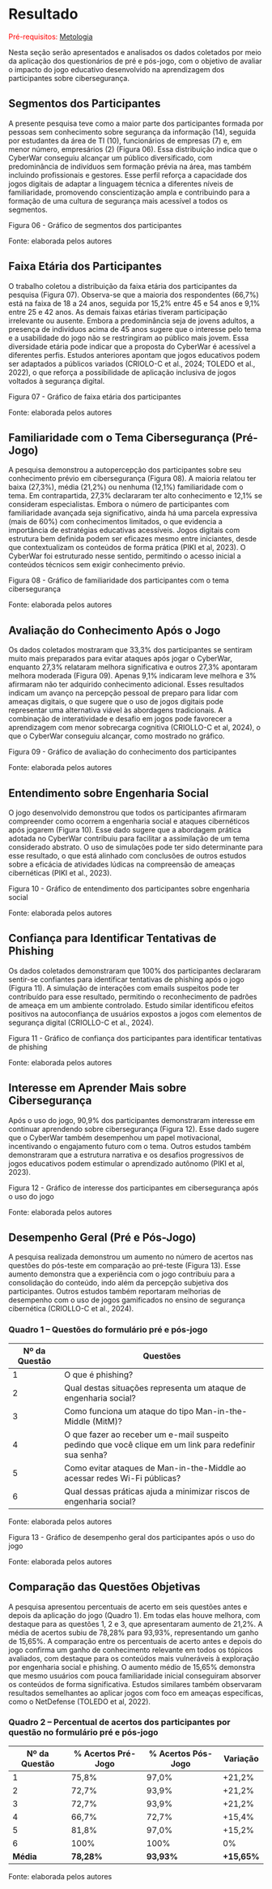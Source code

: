# Resultado

<span style="color:red">Pré-requisitos: <a href="4-Metodologia.md">Metologia</a></span>

Nesta seção serão apresentados e analisados os dados coletados por meio da aplicação dos questionários de pré e pós-jogo, com o objetivo de avaliar o impacto do jogo educativo desenvolvido na aprendizagem dos participantes sobre cibersegurança.

## Segmentos dos Participantes

A presente pesquisa teve como a maior parte dos participantes formada por pessoas sem conhecimento sobre segurança da informação (14), seguida por estudantes da área de TI (10), funcionários de empresas (7) e, em menor número, empresários (2) (Figura 06). Essa distribuição indica que o CyberWar conseguiu alcançar um público diversificado, com predominância de indivíduos sem formação prévia na área, mas também incluindo profissionais e gestores. Esse perfil reforça a capacidade dos jogos digitais de adaptar a linguagem técnica a diferentes níveis de familiaridade, promovendo conscientização ampla e contribuindo para a formação de uma cultura de segurança mais acessível a todos os segmentos.

Figura 06 - Gráfico de segmentos dos participantes

Fonte: elaborada pelos autores

## Faixa Etária dos Participantes

O trabalho coletou a distribuição da faixa etária dos participantes da pesquisa (Figura 07). Observa-se que a maioria dos respondentes (66,7%) está na faixa de 18 a 24 anos, seguida por 15,2% entre 45 e 54 anos e 9,1% entre 25 e 42 anos. As demais faixas etárias tiveram participação irrelevante ou ausente. Embora a predominância seja de jovens adultos, a presença de indivíduos acima de 45 anos sugere que o interesse pelo tema e a usabilidade do jogo não se restringiram ao público mais jovem. Essa diversidade etária pode indicar que a proposta do CyberWar é acessível a diferentes perfis. Estudos anteriores apontam que jogos educativos podem ser adaptados a públicos variados (CRIOLO-C et al., 2024; TOLEDO et al., 2022), o que reforça a possibilidade de aplicação inclusiva de jogos voltados à segurança digital.

Figura 07 - Gráfico de faixa etária dos participantes

Fonte: elaborada pelos autores

## Familiaridade com o Tema Cibersegurança (Pré-Jogo)

A pesquisa demonstrou a autopercepção dos participantes sobre seu conhecimento prévio em cibersegurança (Figura 08). A maioria relatou ter baixa (27,3%), média (21,2%) ou nenhuma (12,1%) familiaridade com o tema. Em contrapartida, 27,3% declararam ter alto conhecimento e 12,1% se consideram especialistas. Embora o número de participantes com familiaridade avançada seja significativo, ainda há uma parcela expressiva (mais de 60%) com conhecimentos limitados, o que evidencia a importância de estratégias educativas acessíveis. Jogos digitais com estrutura bem definida podem ser eficazes mesmo entre iniciantes, desde que contextualizam os conteúdos de forma prática (PIKI et al, 2023). O CyberWar foi estruturado nesse sentido, permitindo o acesso inicial a conteúdos técnicos sem exigir conhecimento prévio.

Figura 08 - Gráfico de familiaridade dos participantes com o tema cibersegurança

Fonte: elaborada pelos autores

## Avaliação do Conhecimento Após o Jogo

Os dados coletados mostraram que 33,3% dos participantes se sentiram muito mais preparados para evitar ataques após jogar o CyberWar, enquanto 27,3% relataram melhora significativa e outros 27,3% apontaram melhora moderada (Figura 09). Apenas 9,1% indicaram leve melhora e 3% afirmaram não ter adquirido conhecimento adicional. Esses resultados indicam um avanço na percepção pessoal de preparo para lidar com ameaças digitais, o que sugere que o uso de jogos digitais pode representar uma alternativa viável às abordagens tradicionais. A combinação de interatividade e desafio em jogos pode favorecer a aprendizagem com menor sobrecarga cognitiva (CRIOLLO-C et al, 2024), o que o CyberWar conseguiu alcançar, como mostrado no gráfico.

Figura 09 - Gráfico de avaliação do conhecimento dos participantes

Fonte: elaborada pelos autores

## Entendimento sobre Engenharia Social

O jogo desenvolvido demonstrou que todos os participantes afirmaram compreender como ocorrem a engenharia social e ataques cibernéticos após jogarem (Figura 10). Esse dado sugere que a abordagem prática adotada no CyberWar contribuiu para facilitar a assimilação de um tema considerado abstrato. O uso de simulações pode ter sido determinante para esse resultado, o que está alinhado com conclusões de outros estudos sobre a eficácia de atividades lúdicas na compreensão de ameaças cibernéticas (PIKI et al., 2023).

Figura 10 - Gráfico de entendimento dos participantes sobre engenharia social

Fonte: elaborada pelos autores

## Confiança para Identificar Tentativas de Phishing

Os dados coletados demonstraram que 100% dos participantes declararam sentir-se confiantes para identificar tentativas de phishing após o jogo (Figura 11). A simulação de interações com emails suspeitos pode ter contribuído para esse resultado, permitindo o reconhecimento de padrões de ameaça em um ambiente controlado. Estudo similar identificou efeitos positivos na autoconfiança de usuários expostos a jogos com elementos de segurança digital (CRIOLLO-C et al., 2024).

Figura 11 - Gráfico de confiança dos participantes para identificar tentativas de phishing

Fonte: elaborada pelos autores

## Interesse em Aprender Mais sobre Cibersegurança

Após o uso do jogo, 90,9% dos participantes demonstraram interesse em continuar aprendendo sobre cibersegurança (Figura 12). Esse dado sugere que o CyberWar também desempenhou um papel motivacional, incentivando o engajamento futuro com o tema. Outros estudos também demonstraram que a estrutura narrativa e os desafios progressivos de jogos educativos podem estimular o aprendizado autônomo (PIKI et al, 2023).

Figura 12 - Gráfico de interesse dos participantes em cibersegurança após o uso do jogo

Fonte: elaborada pelos autores

## Desempenho Geral (Pré e Pós-Jogo)

A pesquisa realizada demonstrou um aumento no número de acertos nas questões do pós-teste em comparação ao pré-teste (Figura 13). Esse aumento demonstra que a experiência com o jogo contribuiu para a consolidação do conteúdo, indo além da percepção subjetiva dos participantes. Outros estudos também reportaram melhorias de desempenho com o uso de jogos gamificados no ensino de segurança cibernética (CRIOLLO-C et al., 2024).

### Quadro 1 – Questões do formulário pré e pós-jogo

| Nº da Questão | Questões                                                                                   |
|---------------|--------------------------------------------------------------------------------------------|
| 1             | O que é phishing?                                                                          |
| 2             | Qual destas situações representa um ataque de engenharia social?                           |
| 3             | Como funciona um ataque do tipo Man-in-the-Middle (MitM)?                                 |
| 4             | O que fazer ao receber um e-mail suspeito pedindo que você clique em um link para redefinir sua senha? |
| 5             | Como evitar ataques de Man-in-the-Middle ao acessar redes Wi-Fi públicas?                 |
| 6             | Qual dessas práticas ajuda a minimizar riscos de engenharia social?                       |

Fonte: elaborada pelos autores

Figura 13 - Gráfico de desempenho geral dos participantes após o uso do jogo

Fonte: elaborada pelos autores

## Comparação das Questões Objetivas

A pesquisa apresentou percentuais de acerto em seis questões antes e depois da aplicação do jogo (Quadro 1). Em todas elas houve melhora, com destaque para as questões 1, 2 e 3, que apresentaram aumento de 21,2%. A média de acertos subiu de 78,28% para 93,93%, representando um ganho de 15,65%. A comparação entre os percentuais de acerto antes e depois do jogo confirma um ganho de conhecimento relevante em todos os tópicos avaliados, com destaque para os conteúdos mais vulneráveis à exploração por engenharia social e phishing. O aumento médio de 15,65% demonstra que mesmo usuários com pouca familiaridade inicial conseguiram absorver os conteúdos de forma significativa. Estudos similares também observaram resultados semelhantes ao aplicar jogos com foco em ameaças específicas, como o NetDefense (TOLEDO et al, 2022).

### Quadro 2 – Percentual de acertos dos participantes por questão no formulário pré e pós-jogo

| Nº da Questão | % Acertos Pré-Jogo | % Acertos Pós-Jogo | Variação  |
|---------------|--------------------|--------------------|-----------|
| 1             | 75,8%              | 97,0%              | +21,2%    |
| 2             | 72,7%              | 93,9%              | +21,2%    |
| 3             | 72,7%              | 93,9%              | +21,2%    |
| 4             | 66,7%              | 72,7%              | +15,4%    |
| 5             | 81,8%              | 97,0%              | +15,2%    |
| 6             | 100%               | 100%               | 0%        |
| **Média**     | **78,28%**         | **93,93%**         | **+15,65%**|

Fonte: elaborada pelos autores
